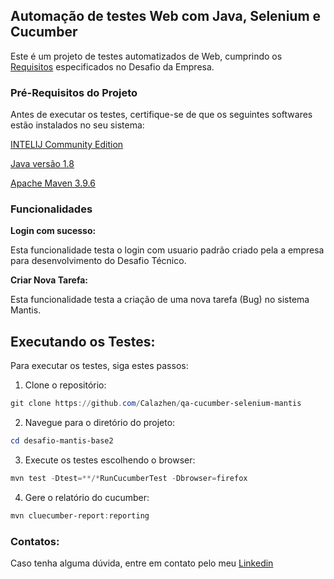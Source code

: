 ## Automação de testes Web com Java, Selenium e Cucumber

Este é um projeto de testes automatizados de Web, cumprindo os [Requisitos](https://glitter-chauffeur-462.notion.site/Desafio-de-Automa-o-Base2-b3dd20f2e40a4ba1b3fcc366f94cdb1d?pvs=4) especificados no Desafio da Empresa.

### Pré-Requisitos do Projeto

Antes de executar os testes, certifique-se de que os seguintes softwares estão instalados no seu sistema:

[INTELIJ Community Edition](https://www.jetbrains.com/idea/)

[Java versão 1.8](https://www.oracle.com/technetwork/java/javase/downloads/jdk8-downloads-2133151.html)

[Apache Maven 3.9.6](https://maven.apache.org/download.cgi)


### **Funcionalidades**

**Login com sucesso:**

Esta funcionalidade testa o login com usuario padrão criado pela a empresa para desenvolvimento do Desafio Técnico.

**Criar Nova Tarefa:**

Esta funcionalidade testa a criação de uma nova tarefa (Bug) no sistema Mantis.


## Executando os Testes:
Para executar os testes, siga estes passos:

1. Clone o repositório:

```powershell
git clone https://github.com/Calazhen/qa-cucumber-selenium-mantis
```

2. Navegue para o diretório do projeto:

```powershell
cd desafio-mantis-base2
```

3. Execute os testes  escolhendo o browser:

```powershell
mvn test -Dtest=**/*RunCucumberTest -Dbrowser=firefox
```
4. Gere o relatório do cucumber:

```powershell
mvn cluecumber-report:reporting
```



### Contatos:
Caso tenha alguma dúvida, entre em contato pelo meu [Linkedin](https://www.linkedin.com/in/henrique-calazans/)

